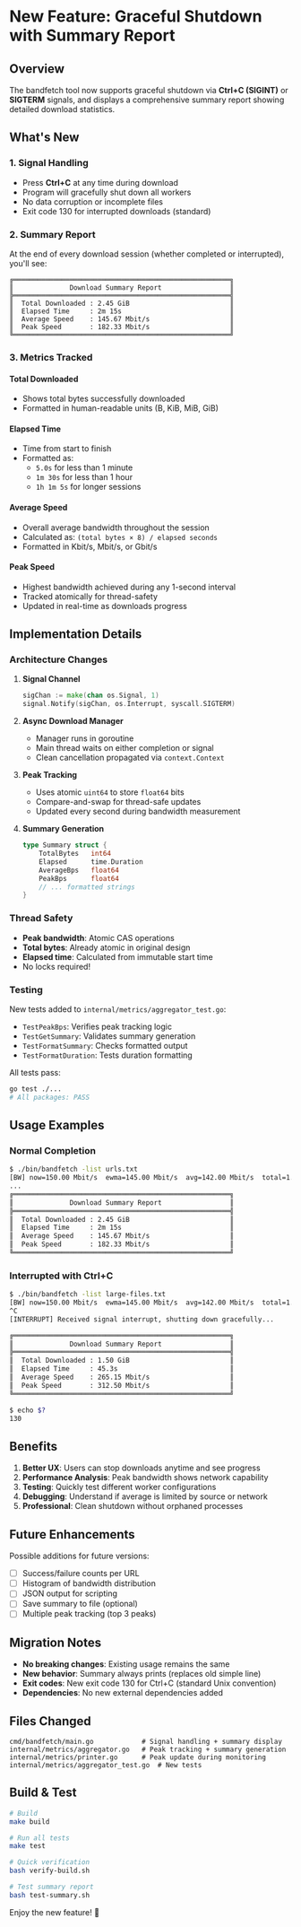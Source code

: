 # New Feature: Graceful Shutdown with Summary Report

## Overview

The bandfetch tool now supports graceful shutdown via **Ctrl+C (SIGINT)** or **SIGTERM** signals, and displays a comprehensive summary report showing detailed download statistics.

## What's New

### 1. Signal Handling
- Press **Ctrl+C** at any time during download
- Program will gracefully shut down all workers
- No data corruption or incomplete files
- Exit code 130 for interrupted downloads (standard)

### 2. Summary Report
At the end of every download session (whether completed or interrupted), you'll see:

```
╔══════════════════════════════════════════════════════╗
║              Download Summary Report                 ║
╠══════════════════════════════════════════════════════╣
║  Total Downloaded : 2.45 GiB                         ║
║  Elapsed Time     : 2m 15s                           ║
║  Average Speed    : 145.67 Mbit/s                    ║
║  Peak Speed       : 182.33 Mbit/s                    ║
╚══════════════════════════════════════════════════════╝
```

### 3. Metrics Tracked

#### Total Downloaded
- Shows total bytes successfully downloaded
- Formatted in human-readable units (B, KiB, MiB, GiB)

#### Elapsed Time
- Time from start to finish
- Formatted as:
  - `5.0s` for less than 1 minute
  - `1m 30s` for less than 1 hour
  - `1h 1m 5s` for longer sessions

#### Average Speed
- Overall average bandwidth throughout the session
- Calculated as: `(total bytes × 8) / elapsed seconds`
- Formatted in Kbit/s, Mbit/s, or Gbit/s

#### Peak Speed
- Highest bandwidth achieved during any 1-second interval
- Tracked atomically for thread-safety
- Updated in real-time as downloads progress

## Implementation Details

### Architecture Changes

1. **Signal Channel**
   ```go
   sigChan := make(chan os.Signal, 1)
   signal.Notify(sigChan, os.Interrupt, syscall.SIGTERM)
   ```

2. **Async Download Manager**
   - Manager runs in goroutine
   - Main thread waits on either completion or signal
   - Clean cancellation propagated via `context.Context`

3. **Peak Tracking**
   - Uses atomic `uint64` to store `float64` bits
   - Compare-and-swap for thread-safe updates
   - Updated every second during bandwidth measurement

4. **Summary Generation**
   ```go
   type Summary struct {
       TotalBytes   int64
       Elapsed      time.Duration
       AverageBps   float64
       PeakBps      float64
       // ... formatted strings
   }
   ```

### Thread Safety

- **Peak bandwidth**: Atomic CAS operations
- **Total bytes**: Already atomic in original design
- **Elapsed time**: Calculated from immutable start time
- No locks required!

### Testing

New tests added to `internal/metrics/aggregator_test.go`:

- `TestPeakBps`: Verifies peak tracking logic
- `TestGetSummary`: Validates summary generation
- `TestFormatSummary`: Checks formatted output
- `TestFormatDuration`: Tests duration formatting

All tests pass:
```bash
go test ./...
# All packages: PASS
```

## Usage Examples

### Normal Completion
```bash
$ ./bin/bandfetch -list urls.txt
[BW] now=150.00 Mbit/s  ewma=145.00 Mbit/s  avg=142.00 Mbit/s  total=1.5 GiB
...
╔══════════════════════════════════════════════════════╗
║              Download Summary Report                 ║
╠══════════════════════════════════════════════════════╣
║  Total Downloaded : 2.45 GiB                         ║
║  Elapsed Time     : 2m 15s                           ║
║  Average Speed    : 145.67 Mbit/s                    ║
║  Peak Speed       : 182.33 Mbit/s                    ║
╚══════════════════════════════════════════════════════╝
```

### Interrupted with Ctrl+C
```bash
$ ./bin/bandfetch -list large-files.txt
[BW] now=150.00 Mbit/s  ewma=145.00 Mbit/s  avg=142.00 Mbit/s  total=1.5 GiB
^C
[INTERRUPT] Received signal interrupt, shutting down gracefully...

╔══════════════════════════════════════════════════════╗
║              Download Summary Report                 ║
╠══════════════════════════════════════════════════════╣
║  Total Downloaded : 1.50 GiB                         ║
║  Elapsed Time     : 45.3s                            ║
║  Average Speed    : 265.15 Mbit/s                    ║
║  Peak Speed       : 312.50 Mbit/s                    ║
╚══════════════════════════════════════════════════════╝

$ echo $?
130
```

## Benefits

1. **Better UX**: Users can stop downloads anytime and see progress
2. **Performance Analysis**: Peak bandwidth shows network capability
3. **Testing**: Quickly test different worker configurations
4. **Debugging**: Understand if average is limited by source or network
5. **Professional**: Clean shutdown without orphaned processes

## Future Enhancements

Possible additions for future versions:
- [ ] Success/failure counts per URL
- [ ] Histogram of bandwidth distribution
- [ ] JSON output for scripting
- [ ] Save summary to file (optional)
- [ ] Multiple peak tracking (top 3 peaks)

## Migration Notes

- **No breaking changes**: Existing usage remains the same
- **New behavior**: Summary always prints (replaces old simple line)
- **Exit codes**: New exit code 130 for Ctrl+C (standard Unix convention)
- **Dependencies**: No new external dependencies added

## Files Changed

```
cmd/bandfetch/main.go            # Signal handling + summary display
internal/metrics/aggregator.go   # Peak tracking + summary generation
internal/metrics/printer.go      # Peak update during monitoring
internal/metrics/aggregator_test.go  # New tests
```

## Build & Test

```bash
# Build
make build

# Run all tests
make test

# Quick verification
bash verify-build.sh

# Test summary report
bash test-summary.sh
```

Enjoy the new feature! 🚀
